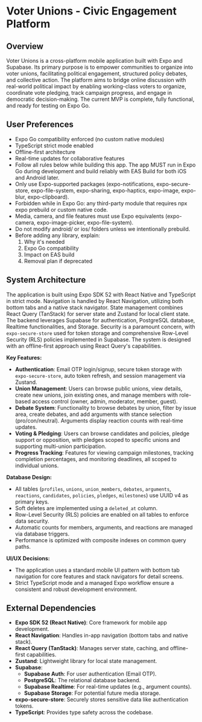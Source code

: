 # Voter Unions - Civic Engagement Platform

## Overview
Voter Unions is a cross-platform mobile application built with Expo and Supabase. Its primary purpose is to empower communities to organize into voter unions, facilitating political engagement, structured policy debates, and collective action. The platform aims to bridge online discussion with real-world political impact by enabling working-class voters to organize, coordinate vote pledging, track campaign progress, and engage in democratic decision-making. The current MVP is complete, fully functional, and ready for testing on Expo Go.

## User Preferences
- Expo Go compatibility enforced (no custom native modules)
- TypeScript strict mode enabled
- Offline-first architecture
- Real-time updates for collaborative features
- Follow all rules below while building this app. The app MUST run in Expo Go during development and build reliably with EAS Build for both iOS and Android later.
- Only use Expo-supported packages (expo-notifications, expo-secure-store, expo-file-system, expo-sharing, expo-haptics, expo-image, expo-blur, expo-clipboard).
- Forbidden while in Expo Go: any third-party module that requires npx expo prebuild or custom native code.
- Media, camera, and file features must use Expo equivalents (expo-camera, expo-image-picker, expo-file-system).
- Do not modify android/ or ios/ folders unless we intentionally prebuild.
- Before adding any library, explain:
  1. Why it's needed
  2. Expo Go compatibility
  3. Impact on EAS build
  4. Removal plan if deprecated

## System Architecture
The application is built using Expo SDK 52 with React Native and TypeScript in strict mode. Navigation is handled by React Navigation, utilizing both bottom tabs and a native stack navigator. State management combines React Query (TanStack) for server state and Zustand for local client state. The backend leverages Supabase for authentication, PostgreSQL database, Realtime functionalities, and Storage. Security is a paramount concern, with `expo-secure-store` used for token storage and comprehensive Row-Level Security (RLS) policies implemented in Supabase. The system is designed with an offline-first approach using React Query's capabilities.

**Key Features:**
- **Authentication**: Email OTP login/signup, secure token storage with `expo-secure-store`, auto token refresh, and session management via Zustand.
- **Union Management**: Users can browse public unions, view details, create new unions, join existing ones, and manage members with role-based access control (owner, admin, moderator, member, guest).
- **Debate System**: Functionality to browse debates by union, filter by issue area, create debates, and add arguments with stance selection (pro/con/neutral). Arguments display reaction counts with real-time updates.
- **Voting & Pledging**: Users can browse candidates and policies, pledge support or opposition, with pledges scoped to specific unions and supporting multi-union participation.
- **Progress Tracking**: Features for viewing campaign milestones, tracking completion percentages, and monitoring deadlines, all scoped to individual unions.

**Database Design:**
- All tables (`profiles`, `unions`, `union_members`, `debates`, `arguments`, `reactions`, `candidates`, `policies`, `pledges`, `milestones`) use UUID v4 as primary keys.
- Soft deletes are implemented using a `deleted_at` column.
- Row-Level Security (RLS) policies are enabled on all tables to enforce data security.
- Automatic counts for members, arguments, and reactions are managed via database triggers.
- Performance is optimized with composite indexes on common query paths.

**UI/UX Decisions:**
- The application uses a standard mobile UI pattern with bottom tab navigation for core features and stack navigators for detail screens.
- Strict TypeScript mode and a managed Expo workflow ensure a consistent and robust development environment.

## External Dependencies
- **Expo SDK 52 (React Native)**: Core framework for mobile app development.
- **React Navigation**: Handles in-app navigation (bottom tabs and native stack).
- **React Query (TanStack)**: Manages server state, caching, and offline-first capabilities.
- **Zustand**: Lightweight library for local state management.
- **Supabase**:
    - **Supabase Auth**: For user authentication (Email OTP).
    - **PostgreSQL**: The relational database backend.
    - **Supabase Realtime**: For real-time updates (e.g., argument counts).
    - **Supabase Storage**: For potential future media storage.
- **expo-secure-store**: Securely stores sensitive data like authentication tokens.
- **TypeScript**: Provides type safety across the codebase.